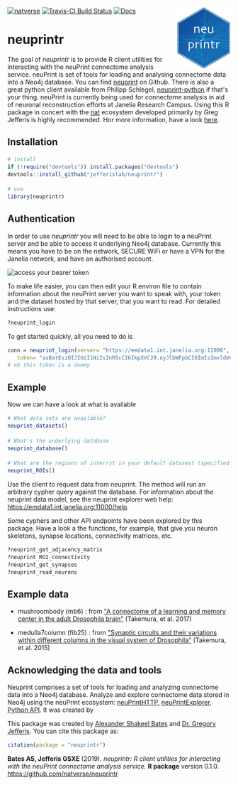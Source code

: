 <!-- README.md is generated from README.Rmd. Please edit that file -->
[![natverse](https://img.shields.io/badge/natverse-Part%20of%20the%20natverse-a241b6)](https://natverse.github.io) [![Travis-CI Build Status](https://api.travis-ci.org/jefferislab/neuprintr.svg?branch=master)](https://travis-ci.org/jefferislab/neuprintr) [![Docs](https://img.shields.io/badge/docs-100%25-brightgreen.svg)](http://jefferislab.github.io/neuprintr/reference/) <img src="man/figures/logo.svg" align="right" height="139" />

neuprintr
=========

The goal of *neuprintr* is to provide R client utilities for interacting with the neuPrint connectome analysis service. neuPrint is set of tools for loading and analysing connectome data into a Neo4j database. You can find [neuprint](https://github.com/connectome-neuprint/neuPrint) on Github. There is also a great python client available from Philipp Schlegel, [neuprint-python](https://github.com/schlegelp/neuprint-python) if that's your thing. neuPrint is currently being used for connectome analysis in aid of neuronal reconstruction efforts at Janelia Research Campus. Using this R package in concert with the [nat](https://github.com/jefferis/nat) ecosystem developed primarily by Greg Jefferis is highly recommended. Hor more information, have a look [here](https://neuprint.janelia.org/help).

Installation
------------

``` r
# install
if (!require("devtools")) install.packages("devtools")
devtools::install_github("jefferislab/neuprintr")

# use 
library(neuprintr)
```

Authentication
--------------

In order to use *neuprintr* you will need to be able to login to a neuPrint server and be able to access it underlying Neo4j database. Currently this means you have to be on the network, SECURE WiFi or have a VPN for the Janelia network, and have an authorised account.

![access your bearer token](https://raw.githubusercontent.com/jefferislab/neuprintr/master/inst/images/bearertoken.png)

To make life easier, you can then edit your R.environ file to contain information about the neuPrint server you want to speak with, your token and the dataset hosted by that server, that you want to read. For detailed instructions use:

``` r
?neuprint_login
```

To get started quickly, all you need to do is

``` r
conn = neuprint_login(server= "https://emdata1.int.janelia.org:11000",
   token= "asBatEsiOIJIUzI1NiIsInR5cCI6IkpXVCJ9.eyJlbWFpbCI6ImIsImxldmVsIjoicmVhZHdyaXRlIiwiaW1hZ2UtdXJsIjoiaHR0cHM7Ly9saDQuZ29vZ2xldXNlcmNvbnRlbnQuY29tLy1QeFVrTFZtbHdmcy9BQUFBQUFBQUFBDD9BQUFBQUFBQUFBQS9BQ0hpM3JleFZMeEI4Nl9FT1asb0dyMnV0QjJBcFJSZlI6MTczMjc1MjU2HH0.jhh1nMDBPl5A1HYKcszXM518NZeAhZG9jKy3hzVOWEU")
# nb this token is a dummy
```

Example
-------

Now we can have a look at what is available

``` r
# What data sets are available?
neuprint_datasets()

# What's the underlying database
neuprint_database()

# What are the regions of interrst in your default datasest (specified in R.environ, see ?neuprint_login)
neuprint_ROIs()
```

Use the client to request data from neuprint. The method will run an arbitrary cypher query against the database. For information about the neuprint data model, see the neuprint explorer web help: <https://emdata1.int.janelia.org:11000/help>.

Some cyphers and other API endpoints have been explored by this package. Have a look a the functions, for example, that give you neuron skeletons, synapse locations, connectivity matrices, etc.

``` r
?neuprint_get_adjacency_matrix
?neuprint_ROI_connectivity
?neuprint_get_synapses
?neuprint_read_neurons
```

Example data
------------

-   mushroombody (mb6) : from ["A connectome of a learning and memory center in the adult Drosophila brain"](https://elifesciences.org/articles/26975) (Takemura, et al. 2017)

-   medulla7column (fib25) : from ["Synaptic circuits and their variations within different columns in the visual system of Drosophila"](https://www.pnas.org/content/112/44/13711) (Takemura, et al. 2015)

Acknowledging the data and tools
--------------------------------

Neuprint comprises a set of tools for loading and analyzing connectome data into a Neo4j database. Analyze and explore connectome data stored in Neo4j using the neuPrint ecosystem: [neuPrintHTTP](https://github.com/connectome-neuprint/neuPrintHTTP), [neuPrintExplorer](https://github.com/connectome-neuprint/neuPrintExplorer), [Python API](https://github.com/connectome-neuprint/neuprint-python). It was created by

This package was created by [Alexander Shakeel Bates](https://scholar.google.com/citations?user=BOVTiXIAAAAJ&hl=en) and [Dr. Gregory Jefferis](https://en.wikipedia.org/wiki/Gregory_Jefferis). You can cite this package as:

``` r
citation(package = "neuprintr")
```

**Bates AS, Jefferis GSXE** (2019). *neuprintr: R client utilities for interacting with the neuPrint connectome analysis service.* **R package** version 0.1.0. <https://github.com/natverse/neuprintr>
